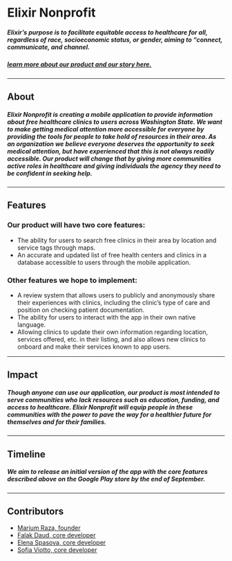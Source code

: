 # Elixir Nonprofit
##### *Elixir’s purpose is to facilitate equitable access to healthcare for all, regardless of race, socioeconomic status, or gender, aiming to “connect, communicate, and channel.*

##### [learn more about our product and our story here.](https://www.elixirnonprofit.org/)
---
## About
##### Elixir Nonprofit is creating a mobile application to provide information about free healthcare clinics to users across Washington State. We want to make getting medical attention more accessible for everyone by providing the tools for people to take hold of resources in their area. As an organization we believe everyone deserves the opportunity to seek medical attention, but have experienced that this is not always readily accessible. Our product will change that by giving more communities active roles in healthcare and giving individuals the agency they need to be confident in seeking help.
---
## Features
### Our product will have two core features:
- The ability for users to search free clinics in their area by location and service tags through maps.
- An accurate and updated list of free health centers and clinics in a database accessible to users through the mobile application.
### Other features we hope to implement:
- A review system that allows users to publicly and anonymously share their experiences with clinics, including the clinic’s type of care and position on checking patient documentation.
- The ability for users to interact with the app in their own native language.
- Allowing clinics to update their own information regarding location, services offered, etc. in their listing, and also allows new clinics to onboard and make their services known to app users.
---
## Impact
##### Though anyone can use our application, our product is most intended to serve communities who lack resources such as education, funding, and access to healthcare. Elixir Nonprofit will equip people in these communities with the power to pave the way for a healthier future for themselves and for their families.
---
## Timeline
##### We aim to release an initial version of the app with the core features described above on the Google Play store by the end of September.
---
## Contributors
- [Marium Raza, founder](https://www.linkedin.com/in/marium-raza-3a9b74165/)
- [Falak Daud, core developer](https://www.linkedin.com/in/falak-daud-53607b14a/)
- [Elena Spasova, core developer](https://www.linkedin.com/in/elenaspasovaspasova/)
- [Sofia Viotto, core developer](https://www.linkedin.com/in/sofia-viotto-273225153/)

